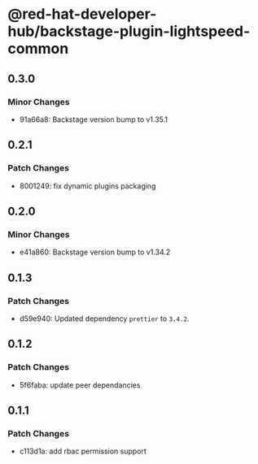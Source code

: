 # @red-hat-developer-hub/backstage-plugin-lightspeed-common

## 0.3.0

### Minor Changes

- 91a66a8: Backstage version bump to v1.35.1

## 0.2.1

### Patch Changes

- 8001249: fix dynamic plugins packaging

## 0.2.0

### Minor Changes

- e41a860: Backstage version bump to v1.34.2

## 0.1.3

### Patch Changes

- d59e940: Updated dependency `prettier` to `3.4.2`.

## 0.1.2

### Patch Changes

- 5f6faba: update peer dependancies

## 0.1.1

### Patch Changes

- c113d1a: add rbac permission support
